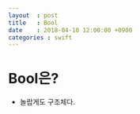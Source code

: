 ```yaml
---
layout  : post
title   : Bool
date    : 2018-04-10 12:00:00 +0900
categories : swift
---
```


# Bool은?
- 놀랍게도 구조체다.

~~~swift

~~~
